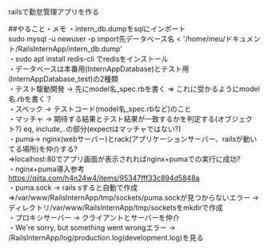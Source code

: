 railsで勤怠管理アプリを作る

##やること・メモ
・intern_db.dumpをsqlにインポート <br>
 sudo mysql -u newuser -p import先データベース名 < '/home/meu/ドキュメント/RailsInternApp/intern_db.dump' <br>
・sudo apt install redis-cli でredisをインストール<br>
・データベースは本番用(InternAppDatabase)とテスト用(InternAppDatabase_test)の2種類<br>
・テスト駆動開発 -> 先にmodel名_spec.rbを書く => これに受かるようにmodel名.rbを書く？<br>
・スペック -> テストコード(model名_spec.rbなど)のこと<br>
・マッチャ -> 期待する結果とテスト結果が一致するかを判定する(オブジェクト?)
eq, include,..の部分(expectはマッチャではない?) <br>
・puma-> nginx(webサーバー)とrack(アプリケーションサーバー、railsが動いてる場所)を仲介する?<br>
=>localhost:80でアプリ画面が表示されればnginx+pumaでの実行に成功?<br>
・nginx+puma導入参考 https://qiita.com/h4n24w4/items/95347fff33c894d5848a<br>
・puma.sock -> rails sすると自動で作成<br>
=>/var/www/RailsInternApp/tmp/sockets/puma.sockが見つからないエラー -> ディレクトリ/var/www/RailsInternApp/tmp/socketsをmkdirで作成<br>
・プロキシサーバー -> クライアントとサーバーを仲介<br>
・We're sorry, but something went wrongエラー -> /RailsInternApp/log/production.log(development.log)を見る<br>
